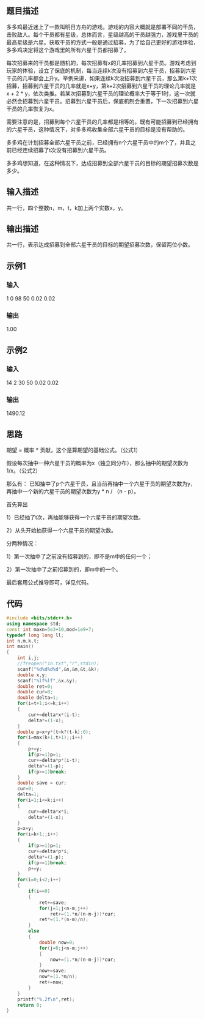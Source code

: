 ## 题目描述

多多鸡最近迷上了一款叫明日方舟的游戏。游戏的内容大概就是部署不同的干员，击败敌人。每个干员都有星级，总体而言，星级越高的干员越强力，游戏里干员的最高星级是六星。获取干员的方式一般是通过招募，为了给自己更好的游戏体验，多多鸡决定将这个游戏里的所有六星干员都招募了。

每次招募来的干员都是随机的，每次招募有x的几率招募到六星干员。游戏考虑到玩家的体验，设立了保底的机制，每当连续k次没有招募到六星干员，招募到六星干员的几率都会上升y。举例来讲，如果连续k次没招募到六星干员，那么第k+1次招募，招募到六星干员的几率就是x+y，第k+2次招募到六星干员的理论几率就是x + 2 * y，依次类推。若某次招募到六星干员的理论概率大于等于1时，这一次就必然会招募到六星干员。招募到六星干员后，保底机制会重置，下一次招募到六星干员的几率恢复为x。

需要注意的是，招募到每个六星干员的几率都是相等的。既有可能招募到已经拥有的六星干员，这种情况下，对多多鸡收集全部六星干员的目标是没有帮助的。

多多鸡在计划招募全部六星干员之前，已经拥有n个六星干员中的m个了，并且之前已经连续招募了t次没有招募到六星干员。

多多鸡想知道，在这种情况下，达成招募到全部六星干员的目标的期望招募次数是多少。

## 输入描述

共一行，四个整数n，m，t，k加上两个实数x，y。

## 输出描述

共一行，表示达成招募到全部六星干员的目标的期望招募次数，保留两位小数。

## 示例1

### 输入

1 0 98 50 0.02 0.02

### 输出

1.00

## 示例2

### 输入

14 2 30 50 0.02 0.02

### 输出

1490.12

## 思路

期望 = 概率 * 贡献，这个是算期望的基础公式。（公式1）

假设每次抽中一种六星干员的概率为x（独立同分布），那么抽中的期望次数为1/x。（公式2）

那么有： 已知抽中了p个六星干员，且当前再抽中一个六星干员的期望次数为y，再抽中一个新的六星干员的期望次数为y * n / （n - p）。

首先算出

1）已经抽了t次，再抽能够获得一个六星干员的期望次数。

2）从头开始抽获得一个六星干员的期望次数。

分两种情况：

1）第一次抽中了之前没有招募到的，即不是m中的任何一个；

2）第一次抽中了之前招募到的，即m中的一个。

最后套用公式推导即可，详见代码。

## 代码

```c++
#include <bits/stdc++.h>
using namespace std;
const int maxn=5e3+10,mod=1e9+7;
typedef long long ll;
int n,m,k,t;
int main()
{
    int i,j;
    //freopen("in.txt","r",stdin);
    scanf("%d%d%d%d",&n,&m,&t,&k);
    double x,y;
    scanf("%lf%lf",&x,&y);
    double ret=0;
    double cur=0;
    double delta=1;
    for(i=t+1;i<=k;i++)
    {
        cur+=delta*x*(i-t);
        delta*=(1-x);
    }
    double p=x+y*(t>k?(t-k):0);
    for(i=max(k+1,t+1);;i++)
    {
        p+=y;
        if(p>=1)p=1;
        cur+=delta*p*(i-t);
        delta*=(1-p);
        if(p>=1)break;
    }
    double save = cur;
    cur=0;
    delta=1;
    for(i=1;i<=k;i++)
    {
        cur+=delta*x*i;
        delta*=(1-x);
    }
    p=x+y;
    for(i=k+1;;i++)
    {
        if(p>=1)p=1;
        cur+=delta*p*i;
        delta*=(1-p);
        if(p>=1)break;
        p+=y;
    }
    for(i=0;i<2;i++)
    {
        if(i==0)
        {
            ret+=save;
            for(j=1;j<n-m;j++)
                ret+=(1.*n/(n-m-j))*cur;
            ret*=(1.*(n-m)/n);
        }
        else
        {
            double now=0;
            for(j=0;j<n-m;j++)
            {
                now+=(1.*n/(n-m-j))*cur;
            }
            now+=save;
            now*=(1.*m/n);
            ret+=now;
        }
    }
    printf("%.2f\n",ret);
    return 0;
}

```

